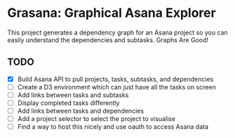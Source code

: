 # Grasana: Graphical Asana Explorer

This project generates a dependency graph for an Asana project so you can easily
understand the dependencies and subtasks. Graphs Are Good!

## TODO

- [x] Build Asana API to pull projects, tasks, subtasks, and dependencies
- [ ] Create a D3 environment which can just have all the tasks on screen
- [ ] Add links between tasks and subtasks
- [ ] Display completed tasks differently
- [ ] Add links between tasks and dependencies
- [ ] Add a project selector to select the project to visualise
- [ ] Find a way to host this nicely and use oauth to access Asana data
